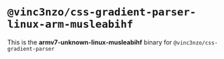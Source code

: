# `@vinc3nzo/css-gradient-parser-linux-arm-musleabihf`

This is the **armv7-unknown-linux-musleabihf** binary for `@vinc3nzo/css-gradient-parser`
